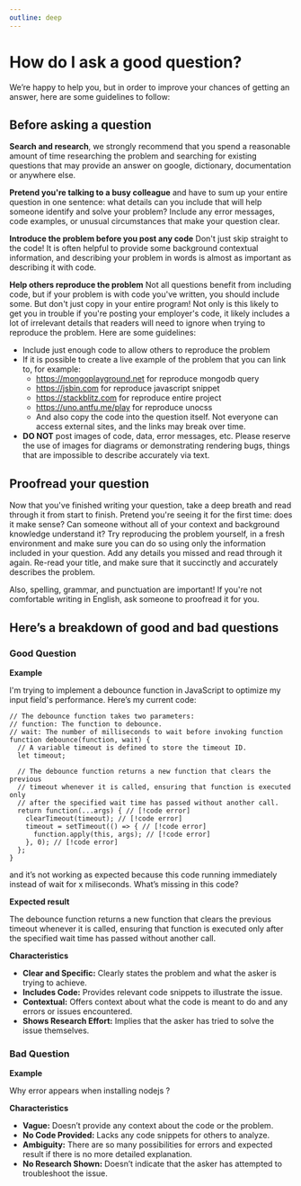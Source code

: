 ```yaml
---
outline: deep
---
```


# How do I ask a good question?

We’re happy to help you, but in order to improve your chances of getting an answer, here are some guidelines to follow:

## Before asking a question

**Search and research**, we strongly recommend that you spend a reasonable amount of time researching the problem and searching for existing questions that may provide an answer on google, dictionary, documentation or anywhere else.

**Pretend you're talking to a busy colleague** and have to sum up your entire question in one sentence: what details can you include that will help someone identify and solve your problem? Include any error messages, code examples, or unusual circumstances that make your question clear.

**Introduce the problem before you post any code** Don't just skip straight to the code! It is often helpful to provide some background contextual information, and describing your problem in words is almost as important as describing it with code.

**Help others reproduce the problem** Not all questions benefit from including code, but if your problem is with code you've written, you should include some. But don't just copy in your entire program! Not only is this likely to get you in trouble if you're posting your employer's code, it likely includes a lot of irrelevant details that readers will need to ignore when trying to reproduce the problem. Here are some guidelines:

- Include just enough code to allow others to reproduce the problem
- If it is possible to create a live example of the problem that you can link to, for example:
  - https://mongoplayground.net for reproduce mongodb query
  - https://jsbin.com for reproduce javascript snippet
  - https://stackblitz.com for reproduce entire project
  - https://uno.antfu.me/play for reproduce unocss
  - And also copy the code into the question itself. Not everyone can access external sites, and the links may break over time.
- **DO NOT** post images of code, data, error messages, etc. Please reserve the use of images for diagrams or demonstrating rendering bugs, things that are impossible to describe accurately via text. 

## Proofread your question

Now that you've finished writing your question, take a deep breath and read through it from start to finish. Pretend you're seeing it for the first time: does it make sense? Can someone without all of your context and background knowledge understand it? Try reproducing the problem yourself, in a fresh environment and make sure you can do so using only the information included in your question. Add any details you missed and read through it again. Re-read your title, and make sure that it succinctly and accurately describes the problem.

Also, spelling, grammar, and punctuation are important! If you're not comfortable writing in English, ask someone to proofread it for you.

## Here’s a breakdown of good and bad questions

### Good Question

**Example**

I'm trying to implement a debounce function in JavaScript to optimize my input field's performance. Here’s my current code:

```js:line-numbers
// The debounce function takes two parameters:
// function: The function to debounce.
// wait: The number of milliseconds to wait before invoking function
function debounce(function, wait) {
  // A variable timeout is defined to store the timeout ID.
  let timeout;

  // The debounce function returns a new function that clears the previous 
  // timeout whenever it is called, ensuring that function is executed only 
  // after the specified wait time has passed without another call.
  return function(...args) { // [!code error]
    clearTimeout(timeout); // [!code error]
    timeout = setTimeout(() => { // [!code error]
      function.apply(this, args); // [!code error]
    }, 0); // [!code error] 
  };
}
```

and it’s not working as expected because this code running immediately instead of wait for x miliseconds. What’s missing in this code?

**Expected result**

The debounce function returns a new function that clears the previous timeout whenever it is called, ensuring that function is executed only after the specified wait time has passed without another call.


**Characteristics**
- **Clear and Specific:** Clearly states the problem and what the asker is trying to achieve. 
- **Includes Code:** Provides relevant code snippets to illustrate the issue.
- **Contextual:** Offers context about what the code is meant to do and any errors or issues encountered.
- **Shows Research Effort:** Implies that the asker has tried to solve the issue themselves.

### Bad Question

**Example**

Why error appears when installing nodejs ?

**Characteristics**

- **Vague:** Doesn’t provide any context about the code or the problem.
- **No Code Provided:** Lacks any code snippets for others to analyze.
- **Ambiguity:** There are so many possibilities for errors and expected result if there is no more detailed explanation.
- **No Research Shown:** Doesn’t indicate that the asker has attempted to troubleshoot the issue.
